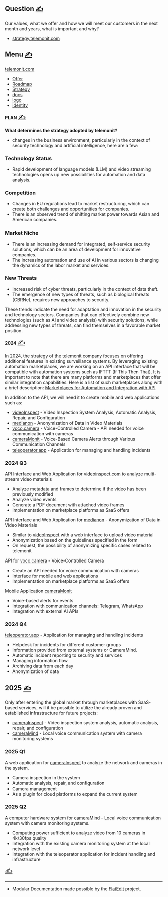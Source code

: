 
## Question [<span style='font-size:20px;'>&#x270D;</span>](git@github.com:telemonit/strategy/edit/main/DOCS/HEAD.md)

Our values, what we offer and how we will meet our customers in the next month and years, what is important and why?

+ [strategy.telemonit.com](http://strategy.telemonit.com)

## Menu [<span style='font-size:20px;'>&#x270D;</span>](git@github.com:telemonit/strategy/edit/main/DOCS/MENU.md)

[telemonit.com](http://www.telemonit.com)
+ [Offer](http://offer.telemonit.com)
+ [Roadmap](http://roadmap.telemonit.com)
+ [Strategy](http://strategy.telemonit.com)
+ [docs](http://docs.telemonit.com)
+ [logo](http://logo.telemonit.com)
+ [identity](http://identity.telemonit.com)

**PLAN** [<span style='font-size:20px;'>&#x270D;</span>](git@github.com:telemonit/strategy/edit/main/EN/PLAN.md)

**What determines the strategy adopted by telemonit?**

- changes in the business environment, particularly in the context of security technology and artificial intelligence, here are a few:

### Technology Status
- Rapid development of language models (LLM) and video streaming technologies opens up new possibilities for automation and data analysis.

### Competition
- Changes in EU regulations lead to market restructuring, which can create both challenges and opportunities for companies.
- There is an observed trend of shifting market power towards Asian and American companies.

### Market Niche
- There is an increasing demand for integrated, self-service security solutions, which can be an area of development for innovative companies.
- The increasing automation and use of AI in various sectors is changing the dynamics of the labor market and services.

### New Threats
- Increased risk of cyber threats, particularly in the context of data theft.
- The emergence of new types of threats, such as biological threats (CBRNe), requires new approaches to security.

These trends indicate the need for adaptation and innovation in the security and technology sectors. Companies that can effectively combine new technologies (such as AI and video analysis) with security solutions, while addressing new types of threats, can find themselves in a favorable market position.

**2024** [<span style='font-size:20px;'>&#x270D;</span>](git@github.com:telemonit/strategy/edit/main/EN/2024.md)

In 2024, the strategy of the telemonit company focuses on offering additional features in existing surveillance systems. By leveraging existing automation marketplaces, we are working on an API interface that will be compatible with automation systems such as IFTTT (If This Then That). It is important to note that there are many platforms and marketplaces that offer similar integration capabilities. Here is a list of such marketplaces along with a brief description: [Marketplaces for Automation and Integration with API](PL/API-INTEGRATION.md)

In addition to the API, we will need it to create mobile and web applications such as:

- [videoInspect](http://www.videoinspect.com) - Video Inspection System Analysis, Automatic Analysis, Repair, and Configuration
- [medianon](http://www.medianon.com) - Anonymization of Data in Video Materials
- [voco.camera](http://www.voco.camera) - Voice-Controlled Camera - API needed for voice communication with cameras
- [cameraMonit](http://www.cameramonit.com) - Voice-Based Camera Alerts through Various Communication Channels
- [teleoperator.app](http://www.teleoperator.com) - Application for managing and handling incidents

### 2024 Q3

API Interface and Web Application for [videoinspect.com](http://www.videoinspect.com) to analyze multi-stream video materials

- Analyze metadata and frames to determine if the video has been previously modified
- Analyze video events
- Generate a PDF document with attached video frames
- Implementation on marketplace platforms as SaaS offers

API Interface and Web Application for [medianon](http://www.medianon.com) - Anonymization of Data in Video Materials

- Similar to [videoInspect](http://www.videoinspect.com) with a web interface to upload video material
- Anonymization based on the guidelines specified in the form
- On request, the possibility of anonymizing specific cases related to telemonit

API for [voco.camera](http://www.voco.camera) - Voice-Controlled Camera

- Create an API needed for voice communication with cameras
- Interface for mobile and web applications
- Implementation on marketplace platforms as SaaS offers

Mobile Application [cameraMonit](http://www.cameramonit.com)

- Voice-based alerts for events
- Integration with communication channels: Telegram, WhatsApp
- Integration with external AI APIs

### 2024 Q4

[teleoperator.app](http://www.teleoperator.com) - Application for managing and handling incidents

- Helpdesk for incidents for different customer groups
- Information provided from external systems or CameraMind.
- Automatic incident reporting to security and services
- Managing information flow
- Archiving data from each day
- Anonymization of data

## 2025 [<span style='font-size:20px;'>&#x270D;</span>](git@github.com:telemonit/strategy/edit/main/EN/2025.md)

Only after entering the global market through marketplaces with SaaS-based services, will it be possible to utilize the already proven and established infrastructure for future projects:

+ [cameraInspect](http://www.camerainspect.com) - Video inspection system analysis, automatic analysis, repair, and configuration
+ [cameraMind](http://www.cameramind.com) - Local voice communication system with camera monitoring systems

### 2025 Q1

A web application for [cameraInspect](http://www.camerainspect.com) to analyze the network and cameras in the system.

- Camera inspection in the system
- Automatic analysis, repair, and configuration
- Camera management
- As a plugin for cloud platforms to expand the current system

### 2025 Q2

A computer hardware system for [cameraMind](http://www.cameramind.com) - Local voice communication system with camera monitoring systems.

- Computing power sufficient to analyze video from 10 cameras in 4k/30fps quality
- Integration with the existing camera monitoring system at the local network level
- Integration with the teleoperator application for incident handling and infrastructure 

 [<span style='font-size:20px;'>&#x270D;</span>](git@github.com:telemonit/strategy/edit/main/DOCS/FOOT.md)

<script type="module">    
  import mermaid from 'https://cdn.jsdelivr.net/npm/mermaid@10/dist/mermaid.esm.min.mjs';
  mermaid.initialize({
    startOnReady:true,
    theme: 'forest',
    flowchart:{
            useMaxWidth:false,
            htmlLabels:true
        }
  });
  mermaid.init(undefined, '.language-mermaid');
</script>
 

---
+ Modular Documentation made possible by the [FlatEdit](http://www.flatedit.com) project.
